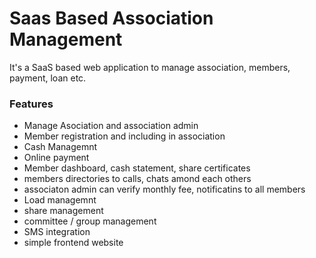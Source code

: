 # Saas Based Association Management

It's a SaaS based web application to manage association, members, payment, loan etc.

### Features
- Manage Asociation and association admin
- Member registration and including in association
- Cash Managemnt 
- Online payment
- Member dashboard, cash statement, share certificates
- members directories to calls, chats amond each others
- associaton admin can verify monthly fee, notificatins to all members
- Load managemnt
- share management
- committee / group management 
- SMS integration
- simple frontend website


